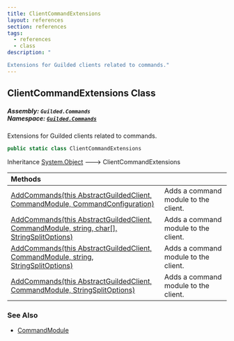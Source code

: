 ```yaml
---
title: ClientCommandExtensions
layout: references
section: references
tags:
  - references
  - class
description: "

Extensions for Guilded clients related to commands."
---
```


## ClientCommandExtensions Class
##### **Assembly:** `Guilded.Commands`<br/>**Namespace:** [`Guilded.Commands`](Guilded.Commands 'Guilded.Commands')

Extensions for Guilded clients related to commands.

```csharp
public static class ClientCommandExtensions
```

Inheritance [System.Object](https://docs.microsoft.com/en-us/dotnet/api/System.Object 'System.Object') &#129106; ClientCommandExtensions

| Methods | |
| :--- | :--- |
| [AddCommands(this AbstractGuildedClient, CommandModule, CommandConfiguration)](ClientCommandExtensions.AddCommands(thisAbstractGuildedClient,CommandModule,CommandConfiguration) 'Guilded.Commands.ClientCommandExtensions.AddCommands(this Guilded.AbstractGuildedClient, Guilded.Commands.CommandModule, Guilded.Commands.CommandConfiguration)') | Adds a command module to the client. |
| [AddCommands(this AbstractGuildedClient, CommandModule, string, char[], StringSplitOptions)](ClientCommandExtensions.AddCommands(thisAbstractGuildedClient,CommandModule,string,char[],StringSplitOptions) 'Guilded.Commands.ClientCommandExtensions.AddCommands(this Guilded.AbstractGuildedClient, Guilded.Commands.CommandModule, string, char[], StringSplitOptions)') | Adds a command module to the client. |
| [AddCommands(this AbstractGuildedClient, CommandModule, string, StringSplitOptions)](ClientCommandExtensions.AddCommands(thisAbstractGuildedClient,CommandModule,string,StringSplitOptions) 'Guilded.Commands.ClientCommandExtensions.AddCommands(this Guilded.AbstractGuildedClient, Guilded.Commands.CommandModule, string, StringSplitOptions)') | Adds a command module to the client. |
| [AddCommands(this AbstractGuildedClient, CommandModule, StringSplitOptions)](ClientCommandExtensions.AddCommands(thisAbstractGuildedClient,CommandModule,StringSplitOptions) 'Guilded.Commands.ClientCommandExtensions.AddCommands(this Guilded.AbstractGuildedClient, Guilded.Commands.CommandModule, StringSplitOptions)') | Adds a command module to the client. |

### See Also
- [CommandModule](CommandModule 'Guilded.Commands.CommandModule')